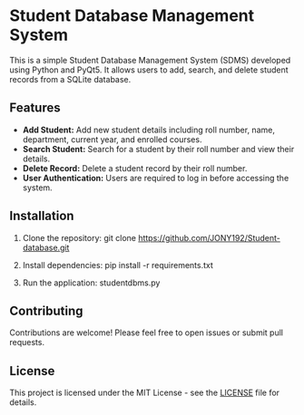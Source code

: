 # Student Database Management System

This is a simple Student Database Management System (SDMS) developed using Python and PyQt5. It allows users to add, search, and delete student records from a SQLite database.


## Features

- **Add Student:** Add new student details including roll number, name, department, current year, and enrolled courses.
- **Search Student:** Search for a student by their roll number and view their details.
- **Delete Record:** Delete a student record by their roll number.
- **User Authentication:** Users are required to log in before accessing the system.


## Installation

1. Clone the repository:
git clone https://github.com/JONY192/Student-database.git

2. Install dependencies:
pip install -r requirements.txt

3. Run the application:
studentdbms.py


## Contributing

Contributions are welcome! Please feel free to open issues or submit pull requests.


## License

This project is licensed under the MIT License - see the [LICENSE](LICENSE) file for details.
